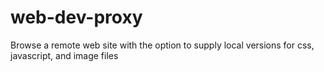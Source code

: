 web-dev-proxy
=============

Browse a remote web site with the option to supply local versions for css, javascript, and image files